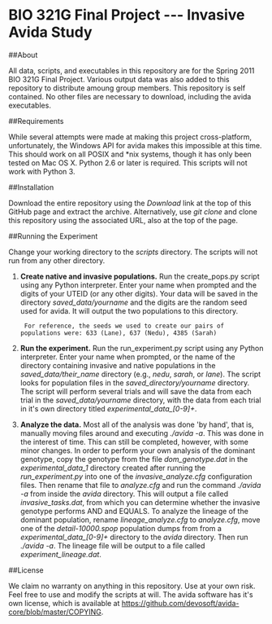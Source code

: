 # BIO 321G Final Project --- Invasive Avida Study

##About

All data, scripts, and executables in this repository are for the Spring 2011
BIO 321G Final Project. Various output data was also added to this repository
to distribute amoung group members. This repository is self contained. No other
files are necessary to download, including the avida executables. 

##Requirements

While several attempts were made at making this project cross-platform,
unfortunately, the Windows API for avida makes this impossible at this time.
This should work on all POSIX and \*nix systems, though it has only been tested
on Mac OS X. Python 2.6 or later is required. This scripts will not work with
Python 3. 

##Installation 

Download the entire repository using the _Download_ link at the top of this
GitHub page and extract the archive. Alternatively, use _git clone_ and clone
this repository using the associated URL, also at the top of the page.

##Running the Experiment

Change your working directory to the _scripts_ directory. The scripts will not
run from any other directory.

1. **Create native and invasive populations.**
    Run the create\_pops.py script using any Python interpreter.
    Enter your name when prompted and the digits of your UTEID (or any other
    digits). Your data will be saved in the directory *saved_data/yourname* and
    the digits are the random seed used for avida. It will output the two 
    populations to this directory.

        For reference, the seeds we used to create our pairs of populations were: 633 (Lane), 637 (Nedu), 4385 (Sarah)
    
2. **Run the experiment.**
    Run the run\_experiment.py script using any Python interpreter. Enter your
    name when prompted, or the name of the directory containing invasive and
    native populations in the *saved_data/their_name* directory (e.g., _nedu_,
    _sarah_, or _lane_). The script looks for population files in the
    *saved_directory/yourname* directory. The script will perform several trials
    and will save the data from each trial in the *saved_data/yourname* directory,
    with the data from each trial in it's own directory titled
    *experimental\_data\_[0-9]+*.

3. **Analyze the data.** Most all of the analysis was done 'by hand', that is,
    manually moving files around and executing _./avida -a_. This was done in
    the interest of time. This can still be completed, however, with some minor
    changes. In order to perform your own analysis of the dominant genotype, copy
    the genotype from the file *dom\_genotype.dat* in the *experimental\_data\_1*
    directory created after running the *run\_experiment.py* into one of the
    *invasive\_analyze.cfg* configuration files. Then rename that file to
    _analyze.cfg_ and run the command _./avida -a_ from inside the _avida_
    directory. This will output a file called *invasive\_tasks.dat*, from which you
    can determine whether the invasive genotype performs AND and EQUALS. To analyze
    the lineage of the dominant population, rename *lineage\_analyze.cfg* to
    _analyze.cfg_, move one of the *detail-10000.spop* population dumps from from a
    *experimental\_data\_[0-9]+* directory to the _avida_ directory. Then run
    _./avida -a_. The lineage file will be output to a file called
    *experiment\_lineage.dat*.

##License

We claim no warranty on anything in this repository. Use at your own risk. Feel 
free to use and modify the scripts at will. The avida software has it's own 
license, which is available at
https://github.com/devosoft/avida-core/blob/master/COPYING.
